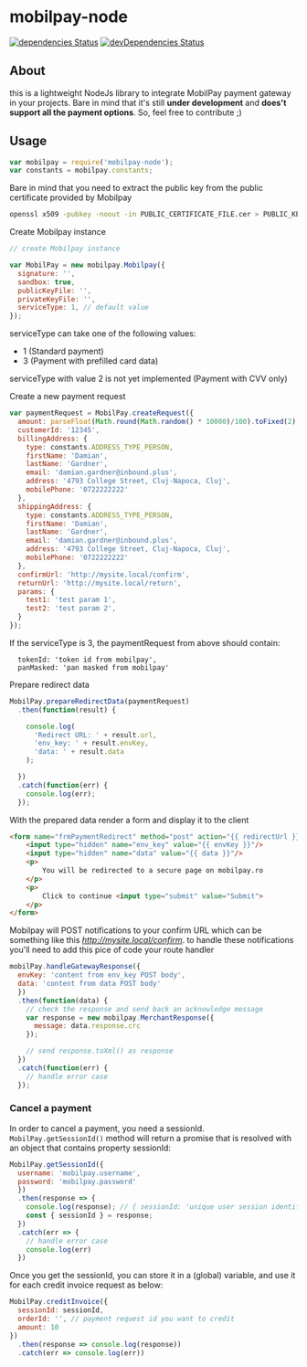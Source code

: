 # mobilpay-node

[![dependencies Status](https://david-dm.org/robi-richter/mobilpay-node/status.svg)](https://david-dm.org/robi-richter/mobilpay-node)
[![devDependencies Status](https://david-dm.org/robi-richter/mobilpay-node/dev-status.svg)](https://david-dm.org/robi-richter/mobilpay-node?type=dev)

## About
this is a lightweight NodeJs library to integrate MobilPay payment gateway in your projects.
Bare in mind that it's still **under development** and **does't support all the payment options**.
So, feel free to contribute ;)

## Usage

```javascript
var mobilpay = require('mobilpay-node');
var constants = mobilpay.constants;
```

Bare in mind that you need to extract the public key from the public certificate provided by Mobilpay

```bash
openssl x509 -pubkey -noout -in PUBLIC_CERTIFICATE_FILE.cer > PUBLIC_KEY.pem
```

Create Mobilpay instance
```javascript
// create Mobilpay instance

var MobilPay = new mobilpay.Mobilpay({
  signature: '',
  sandbox: true,
  publicKeyFile: '',
  privateKeyFile: '',
  serviceType: 1, // default value 
});
```

serviceType can take one of the following values:
- 1 (Standard payment)
- 3 (Payment with prefilled card data)


serviceType with value 2 is not yet implemented (Payment with CVV only)

Create a new payment request
```javascript
var paymentRequest = MobilPay.createRequest({
  amount: parseFloat(Math.round(Math.random() * 10000)/100).toFixed(2),
  customerId: '12345',
  billingAddress: {
    type: constants.ADDRESS_TYPE_PERSON,
    firstName: 'Damian',
    lastName: 'Gardner',
    email: 'damian.gardner@inbound.plus',
    address: '4793 College Street, Cluj-Napoca, Cluj',
    mobilePhone: '0722222222'
  },
  shippingAddress: {
    type: constants.ADDRESS_TYPE_PERSON,
    firstName: 'Damian',
    lastName: 'Gardner',
    email: 'damian.gardner@inbound.plus',
    address: '4793 College Street, Cluj-Napoca, Cluj',
    mobilePhone: '0722222222'
  },
  confirmUrl: 'http://mysite.local/confirm',
  returnUrl: 'http://mysite.local/return',
  params: {
    test1: 'test param 1',
    test2: 'test param 2',
  }
});
```

If the serviceType is 3, the paymentRequest from above should contain:
```
  tokenId: 'token id from mobilpay',
  panMasked: 'pan masked from mobilpay'
```

Prepare redirect data
```javascript
MobilPay.prepareRedirectData(paymentRequest)
  .then(function(result) {

    console.log(
      'Redirect URL: ' + result.url,
      'env_key: ' + result.envKey,
      'data: ' + result.data
    );

  })
  .catch(function(err) {
    console.log(err);
  });
```

With the prepared data render a form and display it to the client

```html
<form name="frmPaymentRedirect" method="post" action="{{ redirectUrl }}">
    <input type="hidden" name="env_key" value="{{ envKey }}"/>
    <input type="hidden" name="data" value="{{ data }}"/>
    <p>
        You will be redirected to a secure page on mobilpay.ro
    </p>
    <p>
        Click to continue <input type="submit" value="Submit">
    </p>
</form>
```

Mobilpay will POST notifications to your confirm URL which can be something
like this *http://mysite.local/confirm*. to handle these notifications you'll need
to add this pice of code your route handler
```javascript
mobilPay.handleGatewayResponse({
  envKey: 'content from env_key POST body',
  data: 'content from data POST body'
  })
  .then(function(data) {
    // check the response and send back an acknowledge message
    var response = new mobilpay.MerchantResponse({
      message: data.response.crc
    });

    // send response.toXml() as response
  })
  .catch(function(err) {
    // handle error case
  });
```

### Cancel a payment
In order to cancel a payment, you need a sessionId. `MobilPay.getSessionId()` method will return a promise that is resolved with an object that contains property sessionId:

```javascript
MobilPay.getSessionId({
  username: 'mobilpay.username',
  password: 'mobilpay.password'
  })
  .then(response => {
    console.log(response); // { sessionId: 'unique user session identifier'}
    const { sessionId } = response;
  })
  .catch(err => {
    // handle error case
    console.log(err)
  })
```

Once you get the sessionId, you can store it in a (global) variable, and use it for each credit invoice request as below: 

```javascript
MobilPay.creditInvoice({
  sessionId: sessionId,
  orderId: '', // payment request id you want to credit
  amount: 10
})
  .then(response => console.log(response))
  .catch(err => console.log(err))
```